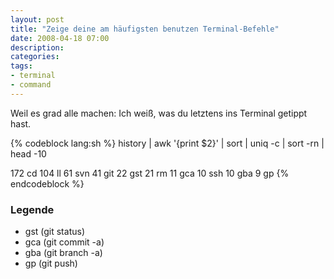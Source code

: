 ```yaml
---
layout: post
title: "Zeige deine am häufigsten benutzen Terminal-Befehle"
date: 2008-04-18 07:00
description: 
categories:
tags: 
- terminal
- command
---
```


Weil es grad alle machen: Ich weiß, was du letztens ins Terminal getippt hast.

<!-- more -->

{% codeblock lang:sh %}
history | awk '{print $2}' | sort | uniq -c | sort -rn | head -10

172   cd
104   ll
 61   svn
 41   git
 22   gst
 21   rm
 11   gca
 10   ssh
 10   gba
  9   gp
{% endcodeblock %}

### Legende

* gst (git status)
* gca (git commit -a)
* gba (git branch -a)
* gp (git push)
